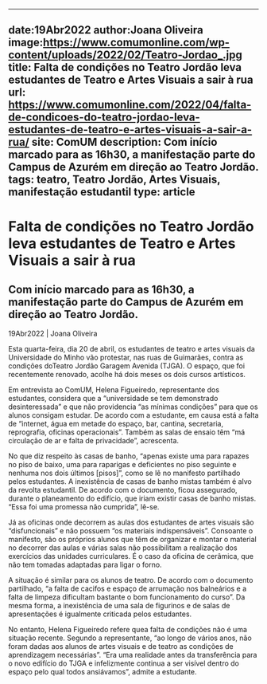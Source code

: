 
---
date:19Abr2022
author:Joana Oliveira
image:https://www.comumonline.com/wp-content/uploads/2022/02/Teatro-Jordao_.jpg
title: Falta de condições no Teatro Jordão leva estudantes de Teatro e Artes Visuais a sair à rua
url: https://www.comumonline.com/2022/04/falta-de-condicoes-do-teatro-jordao-leva-estudantes-de-teatro-e-artes-visuais-a-sair-a-rua/
site: ComUM
description: Com início marcado para as 16h30, a manifestação parte do Campus de Azurém em direção ao Teatro Jordão.
tags: teatro, Teatro Jordão, Artes Visuais, manifestação estudantil
type: article
---


# Falta de condições no Teatro Jordão leva estudantes de Teatro e Artes Visuais a sair à rua

## Com início marcado para as 16h30, a manifestação parte do Campus de Azurém em direção ao Teatro Jordão.

19Abr2022 | Joana Oliveira

Esta quarta-feira, dia 20 de abril, os estudantes de teatro e artes visuais da Universidade do Minho vão protestar, nas ruas de Guimarães, contra as condições doTeatro Jordão Garagem Avenida (TJGA). O espaço, que foi recentemente renovado, acolhe há dois meses os dois cursos artísticos.

Em entrevista ao ComUM, Helena Figueiredo, representante dos estudantes, considera que a “universidade se tem demonstrado desinteressada” e que não providencia “as mínimas condições” para que os alunos consigam estudar. De acordo com a estudante, em causa está a falta de “internet, água em metade do espaço, bar, cantina, secretaria, reprografia, oficinas operacionais”. Também as salas de ensaio têm “má circulação de ar e falta de privacidade”, acrescenta.

No que diz respeito às casas de banho, “apenas existe uma para rapazes no piso de baixo, uma para raparigas e deficientes no piso seguinte e nenhuma nos dois últimos [pisos]”, como se lê no manifesto partilhado pelos estudantes. A inexistência de casas de banho mistas também é alvo da revolta estudantil. De acordo com o documento, ficou assegurado, durante o planeamento do edifício, que iriam existir casas de banho mistas. “Essa foi uma promessa não cumprida”, lê-se.

Já as oficinas onde decorrem as aulas dos estudantes de artes visuais são “disfuncionais” e não possuem “os materiais indispensáveis”. Consoante o manifesto, são os próprios alunos que têm de organizar e montar o material no decorrer das aulas e várias salas não possibilitam a realização dos exercícios das unidades curriculares. É o caso da oficina de cerâmica, que não tem tomadas adaptadas para ligar o forno.

A situação é similar para os alunos de teatro. De acordo com o documento partilhado, “a falta de cacifos e espaço de arrumação nos balneários e a falta de limpeza dificultam bastante o bom funcionamento do curso”. Da mesma forma, a inexistência de uma sala de figurinos e de salas de apresentações é igualmente criticada pelos estudantes.

No entanto, Helena Figueiredo refere quea falta de condições não é uma situação recente. Segundo a representante, “ao longo de vários anos, não foram dadas aos alunos de artes visuais e de teatro as condições de aprendizagem necessárias”. “Era uma realidade antes da transferência para o novo edifício do TJGA e infelizmente continua a ser visível dentro do espaço pelo qual todos ansiávamos”, admite a estudante.

